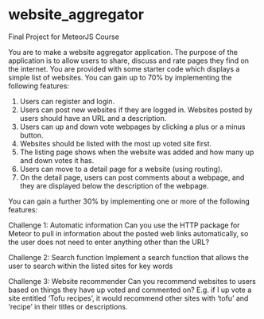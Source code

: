 # website_aggregator
Final Project for MeteorJS Course

You are to make a website aggregator application. The purpose of the application is to allow users to share, discuss and rate pages they find on the internet. You are provided with some starter code which displays a simple list of websites. You can gain up to 70% by implementing the following features:

1) Users can register and login.
2) Users can post new websites if they are logged in. Websites posted by users should have an URL and a description.
3) Users can up and down vote webpages by clicking a plus or a minus button.
4) Websites should be listed with the most up voted site first.
5) The listing page shows when the website was added and how many up and down votes it has.
6) Users can move to a detail page for a website (using routing).
7) On the detail page, users can post comments about a webpage, and they are displayed below the description of the webpage.

You can gain a further 30% by implementing one or more of the following features:

Challenge 1: Automatic information
Can you use the HTTP package for Meteor to pull in information about the posted web links automatically, so the user does not need to enter anything other than the URL?

Challenge 2: Search function
Implement a search function that allows the user to search within the listed sites for key words

Challenge 3: Website recommender
Can you recommend websites to users based on things they have up voted and commented on? E.g. if I up vote a site entitled ‘Tofu recipes’, it would recommend other sites with ‘tofu’ and ‘recipe’ in their titles or descriptions.
